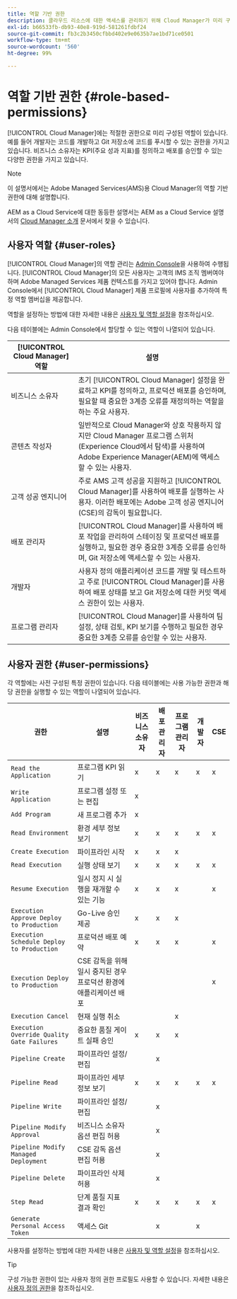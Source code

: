 ```yaml
---
title: 역할 기반 권한
description: 클라우드 리소스에 대한 액세스를 관리하기 위해 Cloud Manager가 미리 구성한 역할 기반 사용 권한에 대해 알아보십시오.
exl-id: b66533fb-db93-40e8-919d-581261fdbf24
source-git-commit: fb3c2b3450cfbbd402e9e0635b7ae1bd71ce0501
workflow-type: tm+mt
source-wordcount: '560'
ht-degree: 99%

---
```



# 역할 기반 권한 {#role-based-permissions}

[!UICONTROL Cloud Manager]에는 적절한 권한으로 미리 구성된 역할이 있습니다. 예를 들어 개발자는 코드를 개발하고 Git 저장소에 코드를 푸시할 수 있는 권한을 가지고 있습니다. 비즈니스 소유자는 KPI(주요 성과 지표)를 정의하고 배포를 승인할 수 있는 다양한 권한을 가지고 있습니다.

>[!NOTE]
>
>이 설명서에서는 Adobe Managed Services(AMS)용 Cloud Manager의 역할 기반 권한에 대해 설명합니다.
>
>AEM as a Cloud Service에 대한 동등한 설명서는 AEM as a Cloud Service 설명서의 [Cloud Manager 소개](https://experienceleague.adobe.com/ko/docs/experience-manager-cloud-service/content/onboarding/concepts/cloud-manager-introduction#role-based-permissions) 문서에서 찾을 수 있습니다.

## 사용자 역할 {#user-roles}

[!UICONTROL Cloud Manager]의 역할 관리는 [Admin Console](https://helpx.adobe.com/kr/enterprise/using/admin-console.html)을 사용하여 수행됩니다. [!UICONTROL Cloud Manager]의 모든 사용자는 고객의 IMS 조직 멤버여야 하며 Adobe Managed Services 제품 컨텍스트를 가지고 있어야 합니다. Admin Console에서 [!UICONTROL Cloud Manager] 제품 프로필에 사용자를 추가하여 특정 역할 멤버십을 제공합니다.

역할을 설정하는 방법에 대한 자세한 내용은 [사용자 및 역할 설정](/help/requirements/users-and-roles.md)을 참조하십시오.

다음 테이블에는 Admin Console에서 할당할 수 있는 역할이 나열되어 있습니다.

| [!UICONTROL Cloud Manager] 역할 | 설명 |
|---|---|
| 비즈니스 소유자 | 초기 [!UICONTROL Cloud Manager] 설정을 완료하고 KPI를 정의하고, 프로덕션 배포를 승인하며, 필요할 때 중요한 3계층 오류를 재정의하는 역할을 하는 주요 사용자. |
| 콘텐츠 작성자 | 일반적으로 Cloud Manager와 상호 작용하지 않지만 Cloud Manager 프로그램 스위처(Experience Cloud에서 탐색)를 사용하여 Adobe Experience Manager(AEM)에 액세스할 수 있는 사용자. |
| 고객 성공 엔지니어 | 주로 AMS 고객 성공을 지원하고 [!UICONTROL Cloud Manager]를 사용하여 배포를 실행하는 사용자. 이러한 배포에는 Adobe 고객 성공 엔지니어(CSE)의 감독이 필요합니다. |
| 배포 관리자 | [!UICONTROL Cloud Manager]를 사용하여 배포 작업을 관리하여 스테이징 및 프로덕션 배포를 실행하고, 필요한 경우 중요한 3계층 오류를 승인하며, Git 저장소에 액세스할 수 있는 사용자. |
| 개발자 | 사용자 정의 애플리케이션 코드를 개발 및 테스트하고 주로 [!UICONTROL Cloud Manager]를 사용하여 배포 상태를 보고 Git 저장소에 대한 커밋 액세스 권한이 있는 사용자. |
| 프로그램 관리자 | [!UICONTROL Cloud Manager]를 사용하여 팀 설정, 상태 검토, KPI 보기를 수행하고 필요한 경우 중요한 3계층 오류를 승인할 수 있는 사용자. |

## 사용자 권한 {#user-permissions}

각 역할에는 사전 구성된 특정 권한이 있습니다. 다음 테이블에는 사용 가능한 권한과 해당 권한을 실행할 수 있는 역할이 나열되어 있습니다.

| 권한 | 설명 | 비즈니스 소유자 | 배포 관리자 | 프로그램 관리자 | 개발자 | CSE |
| --- | --- | --- | --- | --- | --- | --- |
| `Read the Application` | 프로그램 KPI 읽기 | x | x | x | x | x |
| `Write Application` | 프로그램 설정 또는 편집 | x | | | | |
| `Add Program` | 새 프로그램 추가 | x |  |  |  |  |
| `Read Environment` | 환경 세부 정보 보기 | x | x | x | x | x |
| `Create Execution` | 파이프라인 시작 | x | x | x | | |
| `Read Execution` | 실행 상태 보기 | x | x | x | x | x |
| `Resume Execution` | 일시 정지 시 실행을 재개할 수 있는 기능 | x | x | x | | x |
| `Execution Approve Deploy to Production` | Go-Live 승인 제공 | x | x | x | | |
| `Execution Schedule Deploy to Production` | 프로덕션 배포 예약 | x | x | x | | x |
| `Execution Deploy to Production` | CSE 감독을 위해 일시 중지된 경우 프로덕션 환경에 애플리케이션 배포 |  |  |  |  | x |
| `Execution Cancel` | 현재 실행 취소 |  |  | x |  |  |
| `Execution Override Quality Gate Failures` | 중요한 품질 게이트 실패 승인 | x | x | x |  |  |
| `Pipeline Create` | 파이프라인 설정/편집 |  | x |  |  |  |
| `Pipeline Read` | 파이프라인 세부 정보 보기 | x | x | x | x | x |
| `Pipeline Write` | 파이프라인 설정/편집 |  | x |  |  |  |
| P`ipeline Modify Approval` | 비즈니스 소유자 옵션 편집 허용 |  | x |  |  |  |
| `Pipeline Modify Managed Deployment` | CSE 감독 옵션 편집 허용 |  | x |  |  |  |
| `Pipeline Delete` | 파이프라인 삭제 허용 |  | x |  |  |  |
| `Step Read` | 단계 품질 지표 결과 확인 | x | x | x | x | x |
| `Generate Personal Access Token` | 액세스 Git |  | x |  | x |  |

<!-- CQDOC-22080 | Download log files  |  |  | x |  | x |  | -->

사용자를 설정하는 방법에 대한 자세한 내용은 [사용자 및 역할 설정](/help/requirements/users-and-roles.md)을 참조하십시오.

>[!TIP]
>
>구성 가능한 권한이 있는 사용자 정의 권한 프로필도 사용할 수 있습니다. 자세한 내용은 [사용자 정의 권한](/help/using/custom-permissions.md)을 참조하십시오.
